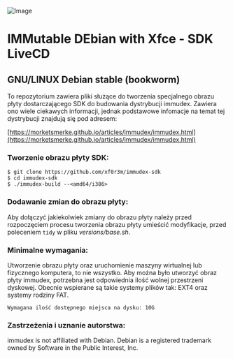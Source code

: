 ![Image](https://i.ibb.co/NxtyJ3T/immudex2.png)

# IMMutable DEbian with Xfce - SDK LiveCD

## GNU/LINUX Debian stable (bookworm)

To repozytorium zawiera pliki służące do tworzenia specjalnego obrazu płyty
dostarczającego SDK do budowania dystrybucji immudex.
Zawiera ono wiele ciekawych informacji, jednak podstawowe infomacje na temat 
tej dystrybucji znajdują się pod adresem:

[https://morketsmerke.github.io/articles/immudex/immudex.html](https://morketsmerke.github.io/articles/immudex/immudex.html)

### Tworzenie obrazu płyty SDK:
  
  ```
  $ git clone https://github.com/xf0r3m/immudex-sdk
  $ cd immudex-sdk
  $ ./immudex-build --<amd64/i386>
  ```

### Dodawanie zmian do obrazu płyty:

Aby dołączyć jakiekolwiek zmiany do obrazu płyty należy przed rozpoczęciem
procesu tworzenia obrazu płyty umieścić modyfikacje, przed poleceniem `tidy` w
pliku *versions/base.sh*.

### Minimalne wymagania:

Utworzenie obrazu płyty oraz uruchomienie maszyny wirtualnej lub fizycznego
komputera, to nie wszystko. Aby można było utworzyć obraz płyty immudex,
potrzebna jest odpowiednia ilość wolnej przestrzeni dyskowej. Obecnie wspierane
są takie systemy plików tak: EXT4 oraz systemy rodziny FAT.

  ```
  Wymagana ilość dostępnego miejsca na dysku: 10G
  ```

### Zastrzeżenia i uznanie autorstwa:

immudex is not affiliated with Debian. Debian is a registered trademark owned 
by Software in the Public Interest, Inc.
